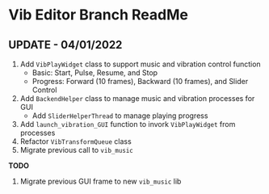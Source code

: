 # Vib Editor Branch ReadMe

## UPDATE - 04/01/2022
1.  Add `VibPlayWidget` class to support music and vibration control function
    * Basic: Start, Pulse, Resume, and Stop
    * Progress: Forward (10 frames), Backward (10 frames), and Slider Control
2. Add `BackendHelper` class to manage music and vibration processes for GUI
    * Add `SliderHelperThread` to manage playing progress
3. Add `launch_vibration_GUI` function to invork `VibPlayWidget` from processes
4. Refactor `VibTransformQueue` class
5. Migrate previous call to `vib_music`

**TODO**
1. Migrate previous GUI frame to new `vib_music` lib